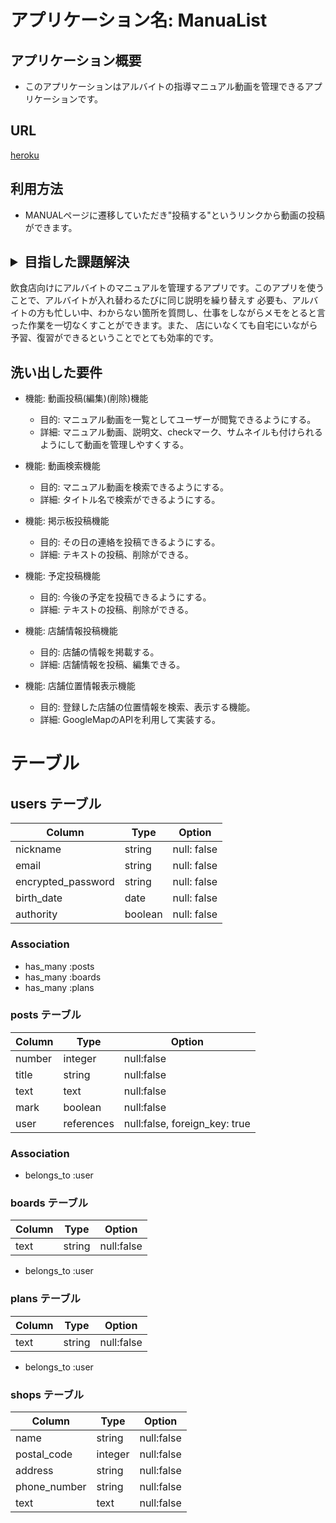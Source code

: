 # アプリケーション名: ManuaList

## アプリケーション概要
- このアプリケーションはアルバイトの指導マニュアル動画を管理できるアプリケーションです。

## URL
[heroku](https://original-32086.herokuapp.com/)

## 利用方法
- MANUALページに遷移していただき"投稿する"というリンクから動画の投稿ができます。

## <details><summary>目指した課題解決</summary>
飲食店向けにアルバイトのマニュアルを管理するアプリです。このアプリを使うことで、アルバイトが入れ替わるたびに同じ説明を繰り替えす
必要も、アルバイトの方も忙しい中、わからない箇所を質問し、仕事をしながらメモをとると言った作業を一切なくすことができます。また、
店にいなくても自宅にいながら予習、復習ができるということでとても効率的です。
</details>

## 洗い出した要件
- 機能: 動画投稿(編集)(削除)機能
  - 目的:  マニュアル動画を一覧としてユーザーが閲覧できるようにする。
  - 詳細:  マニュアル動画、説明文、checkマーク、サムネイルも付けられるようにして動画を管理しやすくする。

- 機能: 動画検索機能
  - 目的: マニュアル動画を検索できるようにする。
  - 詳細: タイトル名で検索ができるようにする。

- 機能: 掲示板投稿機能
  - 目的: その日の連絡を投稿できるようにする。
  - 詳細:  テキストの投稿、削除ができる。

- 機能: 予定投稿機能
  - 目的: 今後の予定を投稿できるようにする。
  - 詳細: テキストの投稿、削除ができる。

- 機能: 店舗情報投稿機能
  - 目的: 店舗の情報を掲載する。
  - 詳細: 店舗情報を投稿、編集できる。

- 機能: 店舗位置情報表示機能
  - 目的: 登録した店舗の位置情報を検索、表示する機能。
  - 詳細: GoogleMapのAPIを利用して実装する。


# テーブル

## users テーブル

| Column             | Type    | Option      |
| ------------------ | ------- | ----------- |
| nickname           | string  | null: false |
| email              | string  | null: false |
| encrypted_password | string  | null: false |
| birth_date         | date    | null: false |
| authority          | boolean | null: false |

### Association

- has_many :posts
- has_many :boards
- has_many :plans


### posts テーブル

| Column | Type       | Option                        |
| ------ | ---------- | ----------------------------- |
| number | integer    | null:false                    |
| title  | string     | null:false                    |
| text   | text       | null:false                    |
| mark   | boolean    | null:false                    |
| user   | references | null:false, foreign_key: true |

### Association

- belongs_to :user

### boards テーブル

| Column | Type   | Option       |
| ------ | ------ | ------------ |
| text   | string | null:false   |

- belongs_to :user

### plans テーブル

| Column | Type   | Option       |
| ------ | ------ | ------------ |
| text   | string | null:false   |

- belongs_to :user

### shops テーブル

| Column       | Type    | Option       |
| ------------ | ------- | ------------ |
| name         | string  | null:false   |
| postal_code  | integer | null:false   |
| address      | string  | null:false   |
| phone_number | string  | null:false   |
| text         | text    | null:false   |
